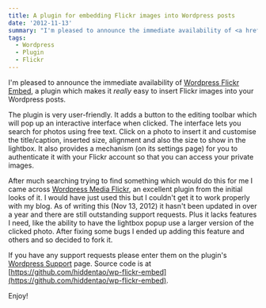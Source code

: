 ```yaml
---
title: A plugin for embedding Flickr images into Wordpress posts
date: '2012-11-13'
summary: "I'm pleased to announce the immediate availability of <a href=\"http:&#47;&#47;wordpress.org&#47;extend&#47;plugins&#47;wp-flickr-embed&#47;\">Wordpress Flickr Embed<&#47;a>, a plugin which makes it <em>really<&#47;em> easy to insert Flickr images into your Wordpress posts. \r\n\r\nThe plugin is very user-friendly. It adds a button to the editing toolbar which will pop up an interactive interface when clicked. The interface lets you search for photos using free text. Click on a photo to insert it and customise the title&#47;caption, inserted size, alignment and also the size to show in the lightbox. It also provides a mechanism (on its settings page) for you to authenticate it with your Flickr account so that you can access your private images.\r\n"
tags:
  - Wordpress
  - Plugin
  - Flickr
---
```

I'm pleased to announce the immediate availability of [Wordpress Flickr Embed](http://wordpress.org/extend/plugins/wp-flickr-embed/), a plugin which makes it _really_ easy to insert Flickr images into your Wordpress posts.

The plugin is very user-friendly. It adds a button to the editing toolbar which will pop up an interactive interface when clicked. The interface lets you search for photos using free text. Click on a photo to insert it and customise the title/caption, inserted size, alignment and also the size to show in the lightbox. It also provides a mechanism (on its settings page) for you to authenticate it with your Flickr account so that you can access your private images.

After much searching trying to find something which would do this for me I came across [Wordpress Media Flickr](http://wordpress.org/extend/plugins/wordpress-media-flickr/), an excellent plugin from the initial looks of it. I would have just used this but I couldn't get it to work properly with my blog. As of writing this (Nov 13, 2012) it hasn't been updated in over a year and there are still outstanding support requests. Plus it lacks features I need, like the ability to have the lightbox popup use a larger version of the clicked photo. After fixing some bugs I ended up adding this feature and others and so decided to fork it.

If you have any support requests please enter them on the plugin's [Wordpress Support](http://wordpress.org/support/plugin/wp-flickr-embed) page. Source code is at [https://github.com/hiddentao/wp-flickr-embed](https://github.com/hiddentao/wp-flickr-embed).

Enjoy!

